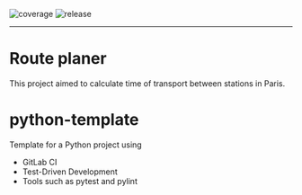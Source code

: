![coverage](https://gitlab.ebfe.fr/SamuelGuillemet/route-planer/badges/feature/main/coverage.svg)
![release](https://gitlab.ebfe.fr/SamuelGuillemet/route-planer/-/badges/release.svg)

---

# Route planer

This project aimed to calculate time of transport between stations in Paris.

# python-template

Template for a Python project using

- GitLab CI
- Test-Driven Development
- Tools such as pytest and pylint
